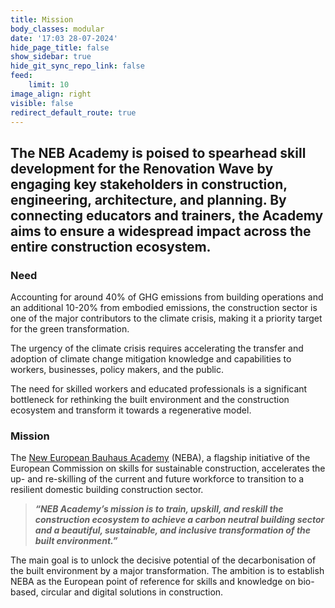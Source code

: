 ```yaml
---
title: Mission
body_classes: modular
date: '17:03 28-07-2024'
hide_page_title: false
show_sidebar: true
hide_git_sync_repo_link: false
feed:
    limit: 10
image_align: right
visible: false
redirect_default_route: true
---
```


## The NEB Academy is poised to spearhead skill development for the Renovation Wave by engaging key stakeholders in construction, engineering, architecture, and planning. By connecting educators and trainers, the Academy aims to ensure a widespread impact across the entire construction ecosystem.

### Need

Accounting for around 40% of GHG emissions from building operations and an additional 10-20% from embodied emissions, the construction sector is one of the major contributors to the climate crisis, making it a priority target for the green transformation.

The urgency of the climate crisis requires accelerating the transfer and adoption of climate change mitigation knowledge and capabilities to workers, businesses, policy makers, and the public.

The need for skilled workers and educated professionals is a significant bottleneck for rethinking the built environment and the construction ecosystem and transform it towards a regenerative model.

### Mission 

The [New European Bauhaus Academy](https://new-european-bauhaus.europa.eu/about/neb-academy_en) (NEBA), a flagship initiative of the European Commission on skills for sustainable construction, accelerates the up- and re-skilling of the current and future workforce to transition to a resilient domestic building construction sector.

> **_“NEB Academy’s mission is to train, upskill, and reskill the construction ecosystem to achieve a carbon neutral building sector and a beautiful, sustainable, and inclusive transformation of the built environment.”_**

The main goal is to unlock the decisive potential of the decarbonisation of the built environment by a major transformation. The ambition is to establish NEBA as the European point of reference for skills and knowledge on bio-based, circular and digital solutions in construction.